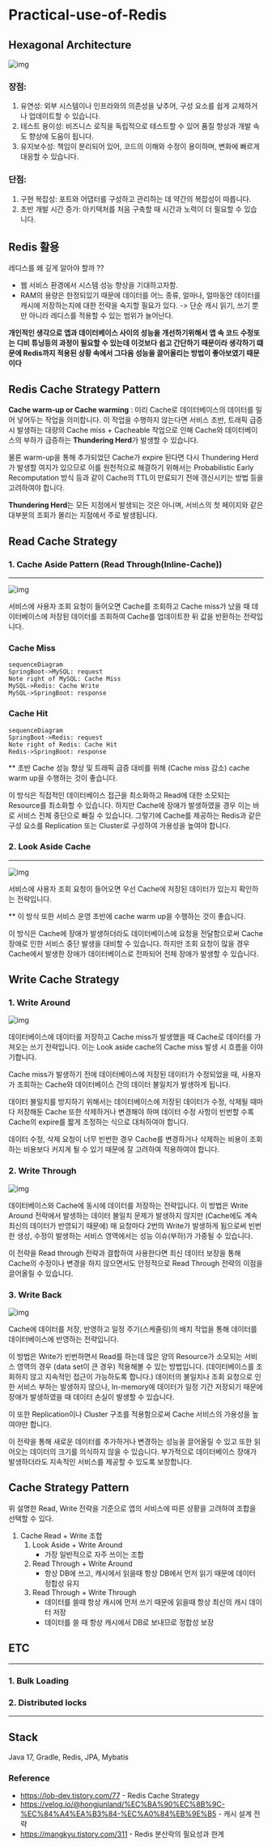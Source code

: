 # Practical-use-of-Redis



## Hexagonal Architecture

![img](https://miro.medium.com/v2/resize:fit:700/1*JOSyX8Ck85HrJ2WhU_jMcQ.png)

### 장점:

1. 유연성: 외부 시스템이나 인프라와의 의존성을 낮추어, 구성 요소를 쉽게 교체하거나 업데이트할 수 있습니다.
2. 테스트 용이성: 비즈니스 로직을 독립적으로 테스트할 수 있어 품질 향상과 개발 속도 향상에 도움이 됩니다.
3. 유지보수성: 책임이 분리되어 있어, 코드의 이해와 수정이 용이하며, 변화에 빠르게 대응할 수 있습니다.

### 단점:

1. 구현 복잡성: 포트와 어댑터를 구성하고 관리하는 데 약간의 복잡성이 따릅니다.
2. 초반 개발 시간 증가: 아키텍처를 처음 구축할 때 시간과 노력이 더 필요할 수 있습니다.



## Redis 활용

레디스를 왜 깊게 알아야 할까 ??

- 웹 서비스 환경에서 시스템 성능 향상을 기대하고자함.
- RAM의 용량은 한정되있기 때문에 데이터를 어느 종류, 얼마나, 얼마동안 데이터를 캐시에 저장하는지에 대한 전략을 숙지할 필요가 있다. -> 단순 캐시 읽기, 쓰기 뿐만 아니라 레디스를 적용할 수 있는 범위가 늘어난다.



**개인적인 생각으로 앱과 데이터베이스 사이의 성능을 개선하기위해서 앱 속 코드 수정또는 디비 튜닝등의 과정이 필요할 수 있는데 이것보다 쉽고 간단하기 때문이라 생각하기 떄문에 Redis까지 적용된 상황 속에서 그다음 성능을 끌어올리는 방법이 좋아보였기 때문이다**





## Redis Cache Strategy Pattern

**Cache warm-up or Cache warming** : 미리 Cache로 데이터베이스의 데이터를 밀어 넣어두는 작업을 의미합니다. 이 작업을 수행하지 않는다면 서비스 초반, 트래픽 급증 시 발생하는 대량의 Cache miss + Cacheable 작업으로 인해 Cache와 데이터베이스의 부하가 급증하는 **Thundering Herd**가 발생할 수 있습니다.

물론 warm-up을 통해 추가되었던 Cache가 expire 된다면 다시 Thundering Herd가 발생할 여지가 있으므로 이를 원천적으로 해결하기 위해서는 Probabilistic Early Recomputation 방식 등과 같이 Cache의 TTL이 만료되기 전에 갱신시키는 방법 등을 고려하여야 합니다.

**Thundering Herd**는 모든 지점에서 발생되는 것은 아니며, 서비스의 첫 페이지와 같은 대부분의 조회가 몰리는 지점에서 주로 발생됩니다.



## Read Cache Strategy



### 1. Cache Aside Pattern (Read Through(Inline-Cache))

---

![img](https://blog.kakaocdn.net/dn/ORMQd/btrsaSHc61z/eAtxbyVJZKRphEa5HFq3K1/img.png)

서비스에 사용자 조회 요청이 들어오면 Cache를 조회하고 Cache miss가 났을 때 데이터베이스에 저장된 데이터를 조회하여 Cache를 업데이트한 뒤 값을 반환하는 전략입니다. 

### Cache Miss



```mermaid
sequenceDiagram
SpringBoot->MySQL: request
Note right of MySQL: Cache Miss
MySQL->Redis: Cache Write
MySQL->SpringBoot: response
```

### Cache Hit

```mermaid
sequenceDiagram
SpringBoot->Redis: request
Note right of Redis: Cache Hit
Redis->SpringBoot: response
```

 ** 초반 Cache 성능 향상 및 트래픽 급증 대비를 위해 (Cache miss 감소) cache warm up을 수행하는 것이 좋습니다.

이 방식은 직접적인 데이터베이스 접근을 최소화하고 Read에 대한 소모되는 Resource를 최소화할 수 있습니다. 하지만 Cache에 장애가 발생하였을 경우 이는 바로 서비스 전체 중단으로 빠질 수 있습니다. 그렇기에 Cache를 제공하는 Redis과 같은 구성 요소를 Replication 또는 Cluster로 구성하여 가용성을 높여야 합니다.



### 2. Look Aside Cache

---

![img](https://blog.kakaocdn.net/dn/cKbkgT/btrr2zvPpZ1/wIG5fKFGMAynzzXhdkqs7k/img.png)

서비스에 사용자 조회 요청이 들어오면 우선 Cache에 저장된 데이터가 있는지 확인하는 전략입니다.

 ** 이 방식 또한 서비스 운영 초반에 cache warm up을 수행하는 것이 좋습니다.

이 방식은 Cache에 장애가 발생하더라도 데이터베이스에 요청을 전달함으로써 Cache 장애로 인한 서비스 중단 발생을 대비할 수 있습니다. 하지만 조회 요청이 많을 경우 Cache에서 발생한 장애가 데이터베이스로 전파되어 전체 장애가 발생할 수 있습니다.



## **Write Cache Strategy**

### 1. **Write Around**



![img](https://blog.kakaocdn.net/dn/yMUuE/btrr1jGRdxI/2W9TPqUsiP86kRKOlnKK61/img.png)

데이터베이스에 데이터를 저장하고 Cache miss가 발생했을 때 Cache로 데이터를 가져오는 쓰기 전략입니다. 이는 Look aside cache의 Cache miss 발생 시 흐름을 이야기합니다.

Cache miss가 발생하기 전에 데이터베이스에 저장된 데이터가 수정되었을 때, 사용자가 조회하는 Cache와 데이터베이스 간의 데이터 불일치가 발생하게 됩니다.

데이터 불일치를 방지하기 위해서는 데이터베이스에 저장된 데이터가 수정, 삭제될 때마다 저장해둔 Cache 또한 삭제하거나 변경해야 하며 데이터 수정 사항이 빈번할 수록 Cache의 expire를 짧게 조정하는 식으로 대처하여야 합니다. 

데이터 수정, 삭제 요청이 너무 빈번한 경우 Cache를 변경하거나 삭제하는 비용이 조회하는 비용보다 커지게 될 수 있기 때문에 잘 고려하여 적용하여야 합니다.



### 2. **Write Through**

![img](https://blog.kakaocdn.net/dn/b99CAz/btrr2WRRkXR/5zZM37tbtB1xnlI6zCroP1/img.png)

데이터베이스와 Cache에 동시에 데이터를 저장하는 전략입니다. 이 방법은 Write Around 전략에서 발생하는 데이터 불일치 문제가 발생하지 않지만 (Cache에도 계속 최신의 데이터가 반영되기 때문에) 매 요청마다 2번의 Write가 발생하게 됨으로써 빈번한 생성, 수정이 발생하는 서비스 영역에서는 성능 이슈(부하)가 가중될 수 있습니다.

이 전략을 Read through 전략과 결합하여 사용한다면 최신 데이터 보장을 통해 Cache의 수정이나 변경을 하지 않으면서도 안정적으로 Read Through 전략의 이점을 끌어올릴 수 있습니다.

### 3. **Write Back**

![img](https://blog.kakaocdn.net/dn/cMytr5/btrr2XQPmmZ/w6fXdFf4FottUKh7kD3yBk/img.png)

Cache에 데이터를 저장, 반영하고 일정 주기(스케줄링)의 배치 작업을 통해 데이터를 데이터베이스에 반영하는 전략입니다. 

이 방법은 Write가 빈번하면서 Read를 하는데 많은 양의 Resource가 소모되는 서비스 영역의 경우 (data set이 큰 경우) 적용해볼 수 있는 방법입니다. (데이터베이스를 조회하지 않고 지속적인 접근이 가능하도록 합니다.)
데이터의 불일치나 조회 요청으로 인한 서비스 부하는 발생하지 않으나, In-memory에 데이터가 일정 기간 저장되기 때문에 장애가 발생하였을 때 데이터 손실이 발생할 수 있습니다.

이 또한 Replication이나 Cluster 구조를 적용함으로써 Cache 서비스의 가용성을 높여야만 합니다.



이 전략을 통해 새로운 데이터를 추가하거나 변경하는 성능을 끌어올릴 수 있고 또한 읽어오는 데이터의 크기를 의식하지 않을 수 있습니다. 부가적으로 데이터베이스 장애가 발생하더라도 지속적인 서비스를 제공할 수 있도록 보장합니다.



## Cache Strategy Pattern

위 설명한 Read, Write 전략을 기준으로 앱의 서비스에 따른 상황을 고려하여 조합을 선택할 수 있다.

1. Cache Read + Write 조합
   1. Look Aside + Write Around
      - 가장 일반적으로 자주 쓰이는 조합
   2. Read Through + Write Around
      - 항상 DB에 쓰고, 캐시에서 읽을때 항상 DB에서 먼저 읽기 때문에 데이터 정합성 유지
   3. Read Through + Write Through
      - 데이터를 쓸때 항상 캐시에 먼저 쓰기 때문에 읽을때 항상 최신의 캐시 데이터 저장
      - 데이터를 쓸 때 항상 캐시에서 DB로 보내므로 정합성 보장





## ETC

---

### 1. Bulk Loading



### 2. Distributed locks



---



## Stack

Java 17, Gradle, Redis, JPA, Mybatis





### Reference

- https://lob-dev.tistory.com/77 - Redis Cache Strategy
- https://velog.io/@hongjunland/%EC%BA%90%EC%8B%9C-%EC%84%A4%EA%B3%84-%EC%A0%84%EB%9E%B5 - 캐시 설계 전략
- https://mangkyu.tistory.com/311 - Redis 분산락의 필요성과 한계



